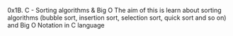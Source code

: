 0x1B. C - Sorting algorithms & Big O
The aim of this is learn about sorting algorithms (bubble sort, insertion sort, selection sort, quick sort and so on) and Big O Notation in C language

